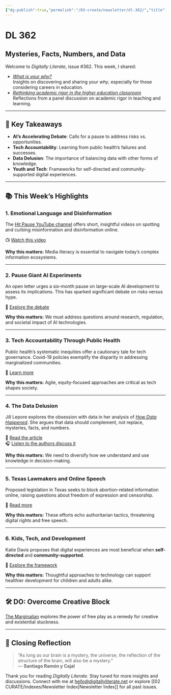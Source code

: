 ```yaml
---
{"dg-publish":true,"permalink":"/03-create/newsletter/dl-362/","title":"Mysteries, Facts, Numbers, and Data","tags":["data","disinformation","education","equity","health","identity","privacy","screentime"]}
---
```



# DL 362

## Mysteries, Facts, Numbers, and Data

Welcome to _Digitally Literate_, issue #362. This week, I shared:

- _[What is your why?](https://wiobyrne.com/why/)_  
  Insights on discovering and sharing your _why_, especially for those considering careers in education.  
- _[Rethinking academic rigor in the higher education classroom](https://wiobyrne.com/rethinking-academic-rigor-in-the-higher-education-classroom/)_  
  Reflections from a panel discussion on academic rigor in teaching and learning.

---

## 🔖 Key Takeaways

- **AI’s Accelerating Debate**: Calls for a pause to address risks vs. opportunities.  
- **Tech Accountability**: Learning from public health’s failures and successes.  
- **Data Delusion**: The importance of balancing data with other forms of knowledge.  
- **Youth and Tech**: Frameworks for self-directed and community-supported digital experiences.

---

## 📚 This Week’s Highlights

### 1. **Emotional Language and Disinformation**
The [Hit Pause YouTube channel](https://www.youtube.com/@HitPause) offers short, insightful videos on spotting and curbing misinformation and disinformation online.

📺 [Watch this video](https://www.youtube.com/watch?v=ulZaRxKeFTI)

**Why this matters:** Media literacy is essential to navigate today’s complex information ecosystems.

---

### 2. **Pause Giant AI Experiments**
An open letter urges a six-month pause on large-scale AI development to assess its implications. This has sparked significant debate on risks versus hype.

📖 [Explore the debate](https://futureoflife.org/open-letter/pause-giant-ai-experiments/)

**Why this matters:** We must address questions around research, regulation, and societal impact of AI technologies.

---

### 3. **Tech Accountability Through Public Health**
Public health’s systematic inequities offer a cautionary tale for tech governance. Covid-19 policies exemplify the disparity in addressing marginalized communities.

📖 [Learn more](https://www.wired.com/story/tech-governance-public-health/)

**Why this matters:** Agile, equity-focused approaches are critical as tech shapes society.

---

### 4. **The Data Delusion**
Jill Lepore explores the obsession with data in her analysis of [_How Data Happened_](https://wwnorton.com/books/how-data-happened). She argues that data should complement, not replace, mysteries, facts, and numbers.

📖 [Read the article](https://www.newyorker.com/magazine/2023-04-03/the-data-delusion)  
🎧 [Listen to the authors discuss it](https://techpolicy.press/a-history-of-data-from-the-age-of-reason-to-the-age-of-algorithms/)

**Why this matters:** We need to diversify how we understand and use knowledge in decision-making.

---

### 5. **Texas Lawmakers and Online Speech**
Proposed legislation in Texas seeks to block abortion-related information online, raising questions about freedom of expression and censorship.

📖 [Read more](https://www.codastory.com/authoritarian-tech/texas-isps-bill/)

**Why this matters:** These efforts echo authoritarian tactics, threatening digital rights and free speech.

---

### 6. **Kids, Tech, and Development**
Katie Davis proposes that digital experiences are most beneficial when **self-directed** and **community-supported**.

📖 [Explore the framework](https://clalliance.org/blog/technologys-child-making-the-complex-more-concrete-for-research-on-kids-and-tech/)

**Why this matters:** Thoughtful approaches to technology can support healthier development for children and adults alike.

---

## 🛠️ DO: Overcome Creative Block
[The Marginalian](https://www.themarginalian.org/2023-03-31/stephen-nachmanovitch-free-play/) explores the power of free play as a remedy for creative and existential stuckness.

---

## 🌟 Closing Reflection

> “As long as our brain is a mystery, the universe, the reflection of the structure of the brain, will also be a mystery.”  
> — **Santiago Ramón y Cajal**

Thank you for reading _Digitally Literate_. Stay tuned for more insights and discussions. Connect with me at [hello@digitallyliterate.net](mailto:hello@digitallyliterate.net) or explore [[02 CURATE/Indexes/Newsletter Index\|Newsletter Index]] for all past issues.
